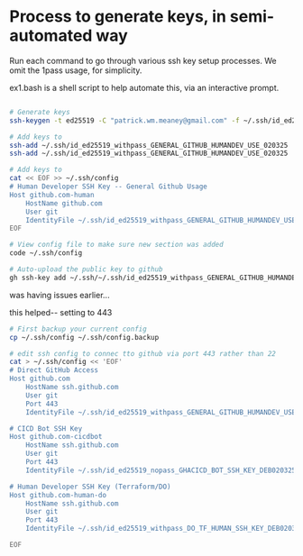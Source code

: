 # Process to generate keys, in semi-automated way

Run each command to go through various ssh key setup processes.
We omit the 1pass usage, for simplicity.

ex1.bash is a shell script to help automate this, via an interactive prompt.

```bash

# Generate keys
ssh-keygen -t ed25519 -C "patrick.wm.meaney@gmail.com" -f ~/.ssh/id_ed25519_withpass_GENERAL_GITHUB_HUMANDEV_USE_020325

# Add keys to
ssh-add ~/.ssh/id_ed25519_withpass_GENERAL_GITHUB_HUMANDEV_USE_020325
ssh-add ~/.ssh/id_ed25519_withpass_GENERAL_GITHUB_HUMANDEV_USE_020325

# Add keys to
cat << EOF >> ~/.ssh/config
# Human Developer SSH Key -- General Github Usage
Host github.com-human
    HostName github.com
    User git
    IdentityFile ~/.ssh/id_ed25519_withpass_GENERAL_GITHUB_HUMANDEV_USE_020325
EOF

# View config file to make sure new section was added
code ~/.ssh/config

# Auto-upload the public key to github
gh ssh-key add ~/.ssh/~/.ssh/id_ed25519_withpass_GENERAL_GITHUB_HUMANDEV_USE_020325.pub -t "id_ed25519_withpass_GENERAL_GITHUB_HUMANDEV_USE_020325"
```

was having issues earlier...

this helped-- setting to 443

```bash
# First backup your current config
cp ~/.ssh/config ~/.ssh/config.backup

# edit ssh config to connec tto github via port 443 rather than 22
cat > ~/.ssh/config << 'EOF'
# Direct GitHub Access
Host github.com
    HostName ssh.github.com
    User git
    Port 443
    IdentityFile ~/.ssh/id_ed25519_withpass_GENERAL_GITHUB_HUMANDEV_USE_020325

# CICD Bot SSH Key
Host github.com-cicdbot
    HostName ssh.github.com
    User git
    Port 443
    IdentityFile ~/.ssh/id_ed25519_nopass_GHACICD_BOT_SSH_KEY_DEB020325

# Human Developer SSH Key (Terraform/DO)
Host github.com-human-do
    HostName ssh.github.com
    User git
    Port 443
    IdentityFile ~/.ssh/id_ed25519_withpass_DO_TF_HUMAN_SSH_KEY_DEB020325

EOF
```
